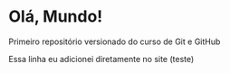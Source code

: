 # Olá, Mundo!
 Primeiro repositório versionado do curso de Git e GitHub

Essa linha eu adicionei diretamente no site (teste)
